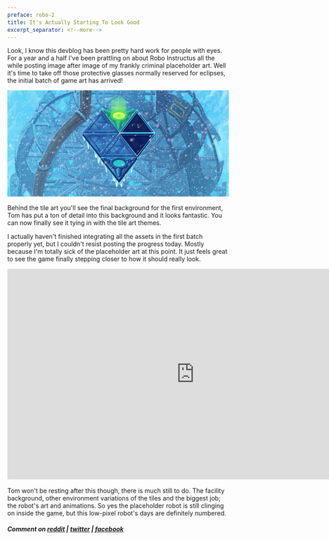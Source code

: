 ```yaml
---
preface: robo-2
title: It's Actually Starting To Look Good
excerpt_separator: <!--more-->
---
```

Look, I know this devblog has been pretty hard work for people with eyes. For a year and a half I've been prattling on about Robo Instructus all the while posting image after image of my frankly criminal placeholder art. Well it's time to take off those protective glasses normally reserved for eclipses, the initial batch of game art has arrived!

![](/assets/2018-12-07/top.jpg)

<!--more-->
Behind the tile art you'll see the final background for the first environment, Tom has put a ton of detail into this background and it looks fantastic. You can now finally see it tying in with the tile art themes.

I actually haven't finished integrating all the assets in the first batch properly yet, but I couldn't resist posting the progress today. Mostly because I'm totally sick of the placeholder art at this point. It just feels great to see the game finally stepping closer to how it should really look.

<div class="video-wrap">
  <iframe width="850" height="478"
    src="https://www.youtube-nocookie.com/embed/-ECar5fRNik"
    frameborder="0"
    allow="accelerometer; autoplay; encrypted-media; gyroscope; picture-in-picture"
    allowfullscreen>
  </iframe>
</div>

Tom won't be resting after this though, there is much still to do. The facility background, other environment variations of the tiles and the biggest job; the robot's art and animations. So yes the placeholder robot is still clinging on inside the game, but this low-pixel robot's days are definitely numbered.

##### Comment on [reddit](https://www.reddit.com/r/devblogs/comments/a3ztq8/robo_instructus_its_actually_starting_to_look_good/) | [twitter](https://twitter.com/bigabgames/status/1071032244935016449) | [facebook](https://www.facebook.com/bigabgames/posts/2194352773985431)

